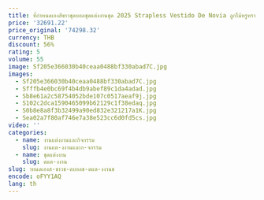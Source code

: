 ```yaml
---
title: ที่กําหนดเองสีขาวชุดบอลชุดแต่งงานชุด 2025 Strapless Vestido De Novia ลูกไม้หรูหรา Robe De Marie
price: '32691.22'
price_original: '74298.32'
currency: THB
discount: 56%
rating: 5
volume: 55
image: Sf205e366030b40ceaa0488bf330abad7C.jpg
images:
  - Sf205e366030b40ceaa0488bf330abad7C.jpg
  - Sfffb4e0bc69f4b4db9abef89c1da4adad.jpg
  - Sb8e61a2c58754052bde107c0517aeaf9j.jpg
  - S102c2dca1590465099b62129c1f38edaq.jpg
  - S0b8e8a8f3b32499a90ed832e321217a1K.jpg
  - Sea02a7f80af746e7a38e523cc6d0fd5cs.jpg
video: ''
categories:
  - name: งานแต่งงานและกิจกรรม
    slug: งานแต-งงานและก-จกรรม
  - name: ชุดแต่งงาน
    slug: ดแต-งงาน
slug: าหนดเองส-ขาวช-ดบอลช-ดแต-งงานช
encode: oFYY1AQ
lang: th
---
```

  